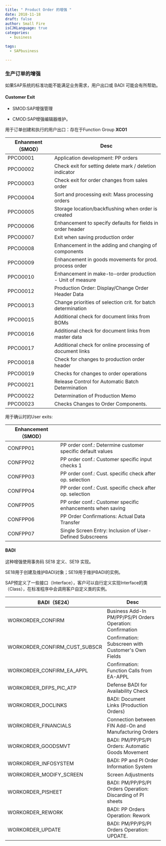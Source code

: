 ```yaml
---
title: " Product Order 的增强 "
date: 2018-11-18
draft: false
author: Small Fire
isCJKLanguage: true
categories: 
  - business

tags: 
  - SAPbusiness

---
```


### 生产订单的增强

如果SAP系统的标准功能不能满足业务需求，用户出口或 BADI 可能会有所帮助。

#### Customer Exit

- SMOD:SAP增强管理

- CMOD:SAP增强编辑器维护。

用于订单创建和执行的用户出口：存在于Function Group **XCO1**

| Enhanment（SMOD） | Desc                                                         |
| ----------------- | ------------------------------------------------------------ |
| PPCO0001          | Application development: PP orders                           |
| PPCO0002          | Check exit for setting delete mark / deletion indicator      |
| PPCO0003          | Check exit for order changes from sales order                |
| PPCO0004          | Sort and processing exit: Mass processing orders             |
| PPCO0005          | Storage location/backflushing when order is created          |
| PPCO0006          | Enhancement to specify defaults for fields in order header   |
| PPCO0007          | Exit when saving production order                            |
| PPCO0008          | Enhancement in the adding and changing of components         |
| PPCO0009          | Enhancement in goods movements for prod. process order       |
| PPCO0010          | Enhancement in make-to-order production - Unit of measure    |
| PPCO0012          | Production Order: Display/Change Order Header Data           |
| PPCO0013          | Change priorities of selection crit. for batch determination |
| PPCO0015          | Additional check for document links from BOMs                |
| PPCO0016          | Additional check for document links from master data         |
| PPCO0017          | Additional check for online processing of document links     |
| PPCO0018          | Check for changes to production order header                 |
| PPCO0019          | Checks for changes to order operations                       |
| PPCO0021          | Release Control for Automatic Batch Determination            |
| PPCO0022          | Determination of Production Memo                             |
| PPCO0023          | Checks Changes to Order Components.                          |

用于确认时的User exits:

| Enhancement（SMOD） |                                                            |
| ------------------- | ---------------------------------------------------------- |
| CONFPP01            | PP order conf.: Determine customer specific default values |
| CONFPP02            | PP order conf.: Customer specific input checks 1           |
| CONFPP03            | PP order conf.: Cust. specific check after op. selection   |
| CONFPP04            | PP order conf.: Cust. specific check after op. selection   |
| CONFPP05            | PP order conf.: Customer specific enhancements when saving |
| CONFPP06            | PP Order Confirmations: Actual Data Transfer               |
| CONFPP07            | Single Screen Entry: Inclusion of User-Defined Subscreens  |

#### BADI

这种增强使用事务码 SE18 定义、SE19 实现。

SE18用于创建及维护BADI对象；SE19用于维护BADI的实例。

SAP预定义了一些接口（Interface），客户可以自行定义实现Interface的类（Class），在标准程序中会调用客户自定义类的实例。

| BADI（SE24）                  | Desc                                                        |
| ----------------------------- | ----------------------------------------------------------- |
| WORKORDER_CONFIRM             | Business Add-In PM/PP/PS/PI Orders  Operation: Confirmation |
| WORKORDER_CONFIRM_CUST_SUBSCR | Confirmation: Subscreen with Customer's Own Fields          |
| WORKORDER_CONFIRM_EA_APPL     | Confirmation: Function Calls from EA-APPL                   |
| WORKORDER_DFPS_PIC_ATP        | Defense BADI for Availability Check                         |
| WORKORDER_DOCLINKS            | BADI: Document Links (Production Orders)                    |
| WORKORDER_FINANCIALS          | Connection between FIN Add-On and Manufacturing Orders      |
| WORKORDER_GOODSMVT            | BADI: PM/PP/PS/PI Orders: Automatic Goods Movement          |
| WORKORDER_INFOSYSTEM          | BADI: PP and PI Order Information System                    |
| WORKORDER_MODIFY_SCREEN       | Screen Adjustments                                          |
| WORKORDER_PISHEET             | BADI: PM/PP/PS/PI Orders Operation: Discarding of PI sheets |
| WORKORDER_REWORK              | BADI: PP Orders Operation: Rework                           |
| WORKORDER_UPDATE              | BADI: PM/PP/PS/PI Orders  Operation: UPDATE.                |

